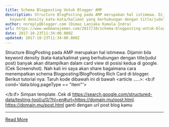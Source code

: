```yaml
---
title: Schema Blogposting Untuk Blogger AMP
description: Structure BlogPosting pada AMP merupakan hal istimewa. Dijamin bila
  keyword density kata-kata/kalimat yang berhubungan dengan title/judul
author: noreply@blogger.com (Dimas Lanjaka Kumala Indra)
url: https://www.webmanajemen.com/2017/10/schema-blogposting-untuk-blogger-amp.html
date: 2017-10-23T11:34:00.000Z
updated: 2017-10-23T11:34:00.000Z
---
```


Structure BlogPosting pada AMP merupakan hal istimewa. Dijamin bila keyword density (kata-kata/kalimat yang berhubungan dengan title/judul post) banyak akan ditampilkan dalam card view di posisi kedua di google. (Cek Screenshot). 
Nah kali ini saya akan share bagaimana cara menempatkan schema Blogposting/BlogPosting Rich Card di blogger. Berikut tutorial nya: Taruh kode dibawah ini di bawah <article .....>:
<b:if cond='data:blog.pageType == "item"'>
<script type='application/ld+json'>
{&quot;@context&quot;:&quot;http:\/\/schema.org&quot;,&quot;@type&quot;:&quot;BlogPosting&quot;,&quot;mainEntityOfPage&quot;:&quot;<data:blog.url/>&quot;,&quot;headline&quot;:&quot;<data:blog.pageTitle/>&quot;,&quot;datePublished&quot;:&quot;<b:if cond='data:post.timestamp'><data:post.timestamp/></b:if>&quot;,&quot;dateModified&quot;:&quot;<b:if cond='data:top.showTimestamp'><data:post.lastUpdatedISO8601/></b:if>&quot;,&quot;publisher&quot;:{&quot;@type&quot;:&quot;Organization&quot;, &quot;name&quot;:&quot;Dimas Lanjaka&quot;, &quot;image&quot;: { &quot;@type&quot;:&quot;ImageObject&quot;, &quot;url&quot;:&quot;<b:if cond='data:post.firstImageUrl'><data:post.firstImageUrl/></b:if>&quot;, &quot;width&quot;:&quot;60&quot;, &quot;height&quot;:&quot;60&quot; }, &quot;logo&quot;: { &quot;@type&quot;:&quot;ImageObject&quot;, &quot;url&quot;:&quot;<b:if cond='data:post.firstImageUrl'><data:post.firstImageUrl/></b:if>&quot;, &quot;width&quot;:&quot;60&quot;, &quot;height&quot;:&quot;60&quot; } },&quot;author&quot;:{&quot;@type&quot;:&quot;Person&quot;, &quot;name&quot;:&quot;Dimas Lanjaka&quot;},&quot;description&quot;: &quot;<b:if cond='data:blog.metaDescription'><data:blog.metaDescription/><b:else/><b:if cond='data:post.snippet'><data:post.snippet/></b:if></b:if>&quot;,&quot;image&quot;:{ &quot;@type&quot;:&quot;ImageObject&quot;, &quot;url&quot;:&quot;<b:if cond='data:post.thumbnailUrl'><data:post.thumbnailUrl/><b:else/><b:if cond='data:post.firstImageUrl'><data:post.firstImageUrl/> <b:else/>https://3.bp.blogspot.com/-ltyYh4ysBHI/U04MKlHc6pI/AAAAAAAADQo/PFxXaGZu9PQ/w200-h150-c/no-image.png</b:if></b:if>&quot;, &quot;width&quot;:&quot;622&quot;, &quot;height&quot;:&quot;415&quot;}}
</script>
</b:if>
Simpan template. Cek di https://search.google.com/structured-data/testing-tool/u/0/?hl=en#url=https://domain.mu/post.html. 
https://domain.mu/post.html ganti dengan url post blog kamu<hr/> <a href="https://www.webmanajemen.com/2017/10/schema-blogposting-untuk-blogger-amp.html" rel="follow" class="button" id="read-more">Read More</a>
